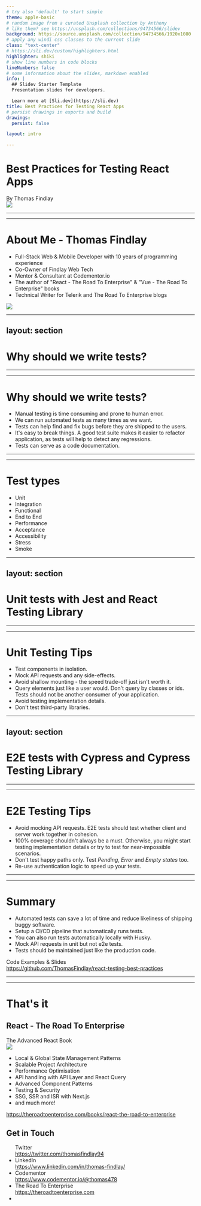 ```yaml
---
# try also 'default' to start simple
theme: apple-basic
# random image from a curated Unsplash collection by Anthony
# like them? see https://unsplash.com/collections/94734566/slidev
background: https://source.unsplash.com/collection/94734566/1920x1080
# apply any windi css classes to the current slide
class: "text-center"
# https://sli.dev/custom/highlighters.html
highlighter: shiki
# show line numbers in code blocks
lineNumbers: false
# some information about the slides, markdown enabled
info: |
  ## Slidev Starter Template
  Presentation slides for developers.

  Learn more at [Sli.dev](https://sli.dev)
title: Best Practices for Testing React Apps 
# persist drawings in exports and build
drawings:
  persist: false

layout: intro

---
```

# Best Practices for Testing React Apps 

<span class="font-700 text-2xl">
  By Thomas Findlay
</span>
<!-- <div class="absolute bottom-10">
  <span class="font-700 text-indigo-700">
    By Thomas Findlay
  </span>
</div> -->

<div class="absolute bottom-10 right-10">
  <img class="w-32" src="/logo.png">
</div>

<style>
h1 {
  @apply text-indigo-700;
}
</style>


---
---
# About Me - Thomas Findlay

<div class="grid grid-cols-[2fr,1fr]">
  <ul>
    <li>Full-Stack Web & Mobile Developer with 10 years of programming experience</li>
    <li>Co-Owner of Findlay Web Tech</li>
    <li>Mentor & Consultant at Codementor.io</li>
    <li>The author of "React - The Road To Enterprise" & "Vue - The Road To Enterprise" books</li>
    <li>Technical Writer for Telerik and The Road To Enterprise blogs</li>
  </ul>
  <div>
    <img className="w-64" src="/about.jpg">
  </div>
</div>


---
layout: section
---

# Why should we write tests?

---
---
# Why should we write tests?

- Manual testing is time consuming and prone to human error.
- We can run automated tests as many times as we want.
- Tests can help find and fix bugs before they are shipped to the users.
- It's easy to break things. A good test suite makes it easier to refactor application, as tests will help to detect any regressions.
- Tests can serve as a code documentation.

---
---

# Test types

- Unit
- Integration
- Functional
- End to End
- Performance
- Acceptance
- Accessibility
- Stress
- Smoke

---
layout: section
---
# Unit tests with Jest and React Testing Library

---
---

# Unit Testing Tips

- Test components in isolation.
- Mock API requests and any side-effects.
- Avoid shallow mounting - the speed trade-off just isn't worth it.
- Query elements just like a user would. Don't query by classes or ids. Tests should not be another consumer of your application.
- Avoid testing implementation details.
- Don't test third-party libraries.

---
layout: section
---
# E2E tests with Cypress and Cypress Testing Library

---
---

# E2E Testing Tips

- Avoid mocking API requests. E2E tests should test whether client and server work together in cohesion.
- 100% coverage shouldn't always be a must. Otherwise, you might start testing implementation details or try to test for near-impossible scenarios.
- Don't test happy paths only. Test *Pending*, *Error* and *Empty states* too.
- Re-use authentication logic to speed up your tests.

---
---
# Summary

- Automated tests can save a lot of time and reduce likeliness of shipping buggy software.
- Setup a CI/CD pipeline that automatically runs tests.
- You can also run tests automatically locally with Husky.
- Mock API requests in unit but not e2e tests.
- Tests should be maintained just like the production code.

<div class="fixed bottom-16">
  Code Examples & Slides
 <div class="bg-purple-100 mt-4 p-4 rounded-lg">
  <a class="text-sm inline-block no-underline !border-none text-purple-700" href="https://theroadtoenterprise.com/books/react-the-road-to-enterprise" target="_blank">
    https://github.com/ThomasFindlay/react-testing-best-practices
  </a>
</div>
</div>


---
---

# That's it

<div class="flex justify-between">
  <div>
    <h2 class="font-bold block mb-4">React - The Road To Enterprise</h2>
    <span class="mt-4 mb-4 text-purple-800 block">The Advanced React Book</span>
    <div class="flex items-start gap-4">
      <img class="w-42" src="/react-book-cover.png" />
      <div>
        <ul class="!mt-0 text-sm">
          <li class="">Local & Global State Management Patterns</li>
          <li class="">Scalable Project Architecture</li>
          <li class="">Performance Optimisation</li>
          <li class="">API handling with API Layer and React Query</li>
          <li class="">Advanced Component Patterns</li>
          <li class="">Testing & Security</li>
          <li class="">SSG, SSR and ISR with Next.js</li>
          <li class="">and much more!</li>
        </ul>
      </div>
    </div>
    <div class="bg-purple-100 mt-4 p-4 rounded-lg">
      <a class="text-sm inline-block no-underline !border-none text-purple-700" href="https://theroadtoenterprise.com/books/react-the-road-to-enterprise" target="_blank">
        https://theroadtoenterprise.com/books/react-the-road-to-enterprise
      </a>
    </div>
  </div>
  <div>
    <div>
      <h2 class="font-bold block">Get in Touch</h2>
      <ul class="p-4 rounded-2xl text-sm space-y-3 pl-0">       
        <span class="text-purple-700">Twitter</span> <br />
          <a class="!border-none" href="https://twitter.com/thomasfindlay94" target="_blank">https://twitter.com/thomasfindlay94</a></li>
        <li class="list-none !ml-0">
          <span class="text-purple-700">LinkedIn</span> <br />
          <a class="!border-none" href="https://www.linkedin.com/in/thomas-findlay/" target="_blank">https://www.linkedin.com/in/thomas-findlay/</a></li>
        <li class="list-none !ml-0"><span class="text-purple-700">Codementor</span> <br />
          <a class="!border-none" href="https://www.codementor.io/@thomas478" target="_blank">https://www.codementor.io/@thomas478</a></li>
           <li class="list-none !ml-0"><span class="text-purple-700">The Road To Enterprise</span> <br />
          <a class="!border-none" href="https://theroadtoenterprise.com" target="_blank">https://theroadtoenterprise.com</a></li>
        <li class="list-none !ml-0">
      </ul>
    </div>
  </div>
</div>
